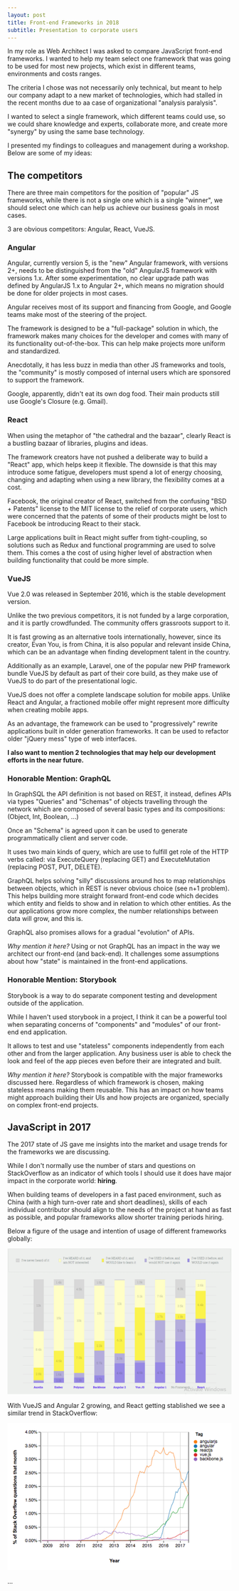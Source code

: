 ```yaml
---
layout: post
title: Front-end Frameworks in 2018
subtitle: Presentation to corporate users
---
```


In my role as Web Architect I was asked to compare JavaScript front-end frameworks. I wanted to help my team select one framework that was going to be used for most new projects, which exist in different teams, environments and costs ranges.

The criteria I chose was not necessarily only technical, but meant to help our company adapt to a new market of technologies, which had stalled in the recent months due to aa case of organizational "analysis paralysis".

I wanted to select a single framework, which different teams could use, so we could share knowledge and experts, collaborate more, and create more "synergy" by using the same base technology.

I presented my findings to colleagues and management during a workshop. Below are some of my ideas:

## The competitors

There are three main competitors for the position of "popular" JS frameworks, while there is not a single one which is a single "winner", we should select one which can help us achieve our business goals in most cases.

3 are obvious competitors: Angular, React, VueJS.

### Angular

Angular, currently version 5, is the "new" Angular framework, with versions 2+, needs to be distinguished from the "old" AngularJS framework with versions 1.x. After some experimentation, no clear upgrade path was defined by AngularJS 1.x to Angular 2+, which means no migration should be done for older projects in most cases.

Angular receives most of its support and financing from Google, and Google teams make most of the steering of the project.

The framework is designed to be a "full-package" solution in which, the framework makes many choices for the developer and comes with many of its functionality out-of-the-box. This can help make projects more uniform and standardized.

Anecdotally, it has less buzz in media than other JS frameworks and tools, the "community" is mostly composed of internal users which are sponsored to support the framework.

Google, apparently, didn't eat its own dog food. Their main products still use Google's Closure (e.g. Gmail).

### React

When using the metaphor of "the cathedral and the bazaar", clearly React is a bustling bazaar of libraries, plugins and ideas.

The framework creators have not pushed a deliberate way to build a "React" app, which helps keep it flexible. The downside is that this may introduce some fatigue, developers must spend a lot of energy choosing, changing and adapting when using a new library, the flexibility comes at a cost.

Facebook, the original creator of React, switched from the confusing "BSD + Patents" license to the MIT license to the relief of corporate users, which were concerned that the patents of some of their products might be lost to Facebook be introducing React to their stack.

Large applications built in React might suffer from tight-coupling, so solutions such as Redux and functional programming are used to solve them. This comes a the cost of using higher level of abstraction when building functionality that could be more simple.

### VueJS

Vue 2.0 was released in September 2016, which is the stable development version.

Unlike the two previous competitors, it is not funded by a large corporation, and it is partly crowdfunded. The community offers grassroots support to it.

It is fast growing as an alternative tools internationally, however, since its creator, Evan You, is from China, it is also popular and relevant inside China, which can be an advantage when finding development talent in the country.

Additionally as an example, Laravel, one of the popular new PHP framework bundle VueJS by default as part of their core build, as they make use of VueJS to do part of the presentational logic.

VueJS does not offer a complete landscape solution for mobile apps. Unlike React and Angular, a fractioned mobile offer might represent more difficulty when creating mobile apps.

As an advantage, the framework can be used to "progressively" rewrite applications built in older generation frameworks. It can be used to refactor older "jQuery mess" type of web interfaces.

**I also want to mention 2 technologies that may help our development efforts in the near future.**

### Honorable Mention: GraphQL

In GraphSQL the API definition is not based on REST, it instead, defines APIs via types "Queries" and "Schemas" of objects travelling through the network which are composed of several basic types and its compositions: (Object, Int, Boolean, ...)

Once an "Schema" is agreed upon it can be used to generate programmatically client and server code.

It uses two main kinds of query, which are use to fulfill get role of the HTTP verbs called: via ExecuteQuery (replacing GET) and ExecuteMutation (replacing POST, PUT, DELETE).

GraphQL helps solving "silly" discussions around hos to map relationships between objects, which in REST is never obvious choice (see n+1 problem). This helps building more straight forward front-end code which decides which entity and fields to show and in relation to which other entities. As the our applications grow more complex, the number relationships between data will grow, and this is.

GraphQL also promises allows for a gradual "evolution" of APIs.

*Why mention it here?* Using or not GraphQL has an impact in the way we architect our front-end (and back-end). It challenges some assumptions about how "state" is maintained in the front-end applications.

### Honorable Mention: Storybook

Storybook is a way to do separate component testing and development outside of the application.

While I haven't used storybook in a project, I think it can be a powerful tool when separating concerns of "components" and "modules" of our front-end end application.

It allows to test and use "stateless" components independently from each other and from the larger application. Any business user is able to check the look and feel of the app pieces even before their are integrated and built.

*Why mention it here?* Storybook is compatible with the major frameworks discussed here. Regardless of which framework is chosen, making stateless means making them reusable. This has an impact on how teams might approach building their UIs and how projects are organized, specially on complex front-end projects.

## JavaScript in 2017

The 2017 state of JS gave me insights into the market and usage trends for the frameworks we are discussing.

While I don't normally use the number of stars and questions on StackOverflow as an indicator of which tools I should use it does have major impact in the corporate world: **hiring**.

When building teams of developers in a fast paced environment, such as China (with a high turn-over rate and short deadlines), skills of each individual contributor should align to the needs of the project at hand as fast as possible, and popular frameworks allow shorter training periods hiring.

Below a figure of the usage and intention of usage of different frameworks globally:

![JS Framework Popularity contest](/img/posts/front-end-frameworks/popularity-contest.png)

With VueJS and Angular 2 growing, and React getting stablished we see a similar trend in StackOverflow:

![JS Framework Popularity contest](/img/posts/front-end-frameworks/stackoverflow-question-tags.png)

...

